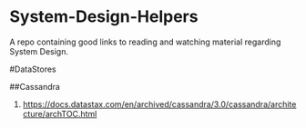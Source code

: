 # System-Design-Helpers
A repo containing good links to reading and watching material regarding System Design.

#DataStores

##Cassandra
1. https://docs.datastax.com/en/archived/cassandra/3.0/cassandra/architecture/archTOC.html

